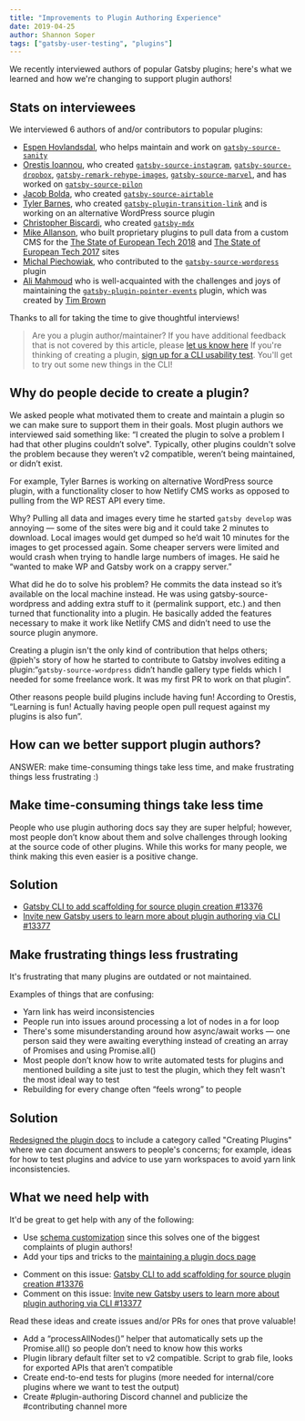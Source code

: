 ```yaml
---
title: "Improvements to Plugin Authoring Experience"
date: 2019-04-25
author: Shannon Soper
tags: ["gatsby-user-testing", "plugins"]
---
```


We recently interviewed authors of popular Gatsby plugins; here's what we learned and how we're changing to support plugin authors!

## Stats on interviewees

We interviewed 6 authors of and/or contributors to popular plugins:

- [Espen Hovlandsdal](https://github.com/rexxars), who helps maintain and work on [`gatsby-source-sanity`](https://www.gatsbyjs.org/packages/gatsby-source-sanity/)
- [Orestis Ioannou](https://github.com/oorestisime), who created [`gatsby-source-instagram`](https://www.gatsbyjs.org/packages/gatsby-source-instagram/?=gatsby-source-instagram), [`gatsby-source-dropbox`](https://www.gatsbyjs.org/packages/gatsby-source-dropbox/?=gatsby-source-dropbox), [`gatsby-remark-rehype-images`](https://www.gatsbyjs.org/packages/gatsby-remark-rehype-images/?=gatsby-remark-reh), [`gatsby-source-marvel`](https://www.gatsbyjs.org/packages/gatsby-source-marvel/?=gatsby-source-marvel), and has worked on [`gatsby-source-pilon`](https://www.gatsbyjs.org/packages/gatsby-source-pilon/?=gatsby-source-pilo)
- [Jacob Bolda](https://github.com/jbolda), who created [`gatsby-source-airtable`](https://www.gatsbyjs.org/packages/gatsby-source-airtable/?=airtable)
- [Tyler Barnes](https://github.com/TylerBarnes), who created [`gatsby-plugin-transition-link`](https://www.gatsbyjs.org/packages/gatsby-plugin-transition-link/?=transition-link) and is working on an alternative WordPress source plugin
- [Christopher Biscardi](https://github.com/ChristopherBiscardi), who created [`gatsby-mdx`](https://github.com/ChristopherBiscardi/gatsby-mdx)
- [Mike Allanson](https://github.com/m-allanson), who built proprietary plugins to pull data from a custom CMS for the [The State of European Tech 2018](http://2018.stateofeuropeantech.com/) and
  [The State of European Tech 2017](http://2017.stateofeuropeantech.com) sites
- [Michal Piechowiak](https://github.com/pieh), who contributed to the [`gatsby-source-wordpress`](https://www.gatsbyjs.org/packages/gatsby-source-wordpress/?=gatsby-source-wordpress) plugin
- [Ali Mahmoud](https://github.com/babbins) who is well-acquainted with the challenges and joys of maintaining the [`gatsby-plugin-pointer-events`](https://www.gatsbyjs.org/packages/gatsby-plugin-pointer-events/?=gatsby-plugin-pointer) plugin, which was created by [Tim Brown](https://github.com/brimtown)

Thanks to all for taking the time to give thoughtful interviews!

> Are you a plugin author/maintainer? If you have additional feedback that is not covered by this article, please [let us know here](https://docs.google.com/forms/d/e/1FAIpQLSfhZOKcnbGvAYAzwWUXuVNkeGFGDHZP8DNdabj7CUG27kBngg/viewform?usp=sf_link)
> If you're thinking of creating a plugin, [sign up for a CLI usability test](https://calendly.com/shannon-soper/gatsby-research-call-gatsby-cli). You'll get to try out some new things in the CLI!

## Why do people decide to create a plugin?

We asked people what motivated them to create and maintain a plugin so we can make sure to support them in their goals. Most plugin authors we interviewed said something like: “I created the plugin to solve a problem I had that other plugins couldn’t solve". Typically, other plugins couldn't solve the problem because they weren’t v2 compatible, weren’t being maintained, or didn’t exist.

For example, Tyler Barnes is working on alternative WordPress source plugin, with a functionality closer to how Netlify CMS works as opposed to pulling from the WP REST API every time.

Why? Pulling all data and images every time he started `gatsby develop` was annoying — some of the sites were big and it could take 2 minutes to download. Local images would get dumped so he’d wait 10 minutes for the images to get processed again. Some cheaper servers were limited and would crash when trying to handle large numbers of images. He said he “wanted to make WP and Gatsby work on a crappy server.”

What did he do to solve his problem?
He commits the data instead so it’s available on the local machine instead. He was using gatsby-source-wordpress and adding extra stuff to it (permalink support, etc.) and then turned that functionality into a plugin. He basically added the features necessary to make it work like Netlify CMS and didn’t need to use the source plugin anymore.

Creating a plugin isn't the only kind of contribution that helps others; @pieh's story of how he started to contribute to Gatsby involves editing a plugin:“`gatsby-source-wordpress` didn’t handle gallery type fields which I needed for some freelance work. It was my first PR to work on that plugin”.

Other reasons people build plugins include having fun! According to Orestis, “Learning is fun! Actually having people open pull request against my plugins is also fun”.

## How can we better support plugin authors?

ANSWER: make time-consuming things take less time, and make frustrating things less frustrating :)

## Make time-consuming things take less time

People who use plugin authoring docs say they are super helpful; however, most people don’t know about them and solve challenges through looking at the source code of other plugins. While this works for many people, we think making this even easier is a positive change.

## Solution

- [Gatsby CLI to add scaffolding for source plugin creation #13376](https://github.com/gatsbyjs/gatsby/issues/13376)
- [Invite new Gatsby users to learn more about plugin authoring via CLI #13377](https://github.com/gatsbyjs/gatsby/issues/13377)

## Make frustrating things less frustrating

It's frustrating that many plugins are outdated or not maintained.

Examples of things that are confusing:

- Yarn link has weird inconsistencies
- People run into issues around processing a lot of nodes in a for loop
- There's some misunderstanding around how async/await works — one person said they were awaiting everything instead of creating an array of Promises and using Promise.all()
- Most people don’t know how to write automated tests for plugins and mentioned building a site just to test the plugin, which they felt wasn't the most ideal way to test
- Rebuilding for every change often “feels wrong” to people

## Solution

[Redesigned the plugin docs](https://github.com/gatsbyjs/gatsby/pull/13261/files) to include a category called "Creating Plugins" where we can document answers to people's concerns; for example, ideas for how to test plugins and advice to use yarn workspaces to avoid yarn link inconsistencies.

## What we need help with

It'd be great to get help with any of the following:

- Use [schema customization](https://www.gatsbyjs.org/blog/2019-03-04-new-schema-customization/) since this solves one of the biggest complaints of plugin authors!
- Add your tips and tricks to the [maintaining a plugin docs page](https://www.gatsbyjs.org/docs/maintaining-a-plugin/)

* Comment on this issue: [Gatsby CLI to add scaffolding for source plugin creation #13376](https://github.com/gatsbyjs/gatsby/issues/13376)
* Comment on this issue: [Invite new Gatsby users to learn more about plugin authoring via CLI #13377](https://github.com/gatsbyjs/gatsby/issues/13377)

Read these ideas and create issues and/or PRs for ones that prove valuable!

- Add a “processAllNodes()” helper that automatically sets up the Promise.all() so people don’t need to know how this works
- Plugin library default filter set to v2 compatible. Script to grab file, looks for exported APIs that aren’t compatible
- Create end-to-end tests for plugins (more needed for internal/core plugins where we want to test the output)
- Create #plugin-authoring Discord channel and publicize the #contributing channel more
